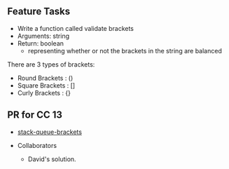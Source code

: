 ## Feature Tasks

- Write a function called validate brackets
- Arguments: string
- Return: boolean
  - representing whether or not the brackets in the string are balanced

There are 3 types of brackets:

- Round Brackets : ()
- Square Brackets : []
- Curly Brackets : {}

## PR for CC 13

- [stack-queue-brackets](stack-queue-bracket.png)

- Collaborators
  - David's solution.
